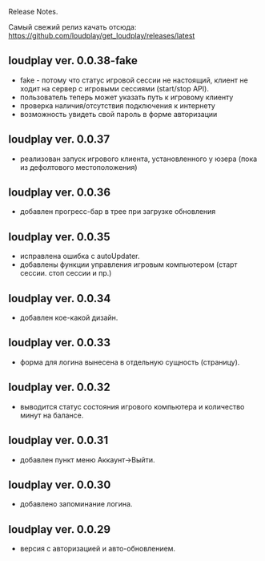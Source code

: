 ﻿Release Notes.

Самый свежий релиз качать отсюда: https://github.com/loudplay/get_loudplay/releases/latest

loudplay ver. 0.0.38-fake
--------------------

- fake - потому что статус игровой сессии не настоящий, клиент не ходит на сервер с игровыми сессиями (start/stop API).
- пользователь теперь может указать путь к игровому клиенту
- проверка наличия/отсутствия подключения к интернету
- возможность увидеть свой пароль в форме авторизации

loudplay ver. 0.0.37 
--------------------

- реализован запуск игрового клиента, установленного у юзера (пока из дефолтового местоположения)

loudplay ver. 0.0.36
--------------------

- добавлен прогресс-бар в трее при загрузке обновления 

loudplay ver. 0.0.35
--------------------

- исправлена ошибка с autoUpdater.
- добавлены функции управления игровым компьютером (старт сессии. стоп сессии и пр.)

loudplay ver. 0.0.34
--------------------

- добавлен кое-какой дизайн.

loudplay ver. 0.0.33
--------------------

- форма для логина вынесена в отдельную сущность (страницу).

loudplay ver. 0.0.32
--------------------

- выводится статус состояния игрового компьютера и количество минут на балансе.

loudplay ver. 0.0.31
--------------------

- добавлен пункт меню Аккаунт->Выйти.

loudplay ver. 0.0.30
--------------------

- добавлено запоминание логина.

loudplay ver. 0.0.29
--------------------

- версия с авторизацией и авто-обновлением.